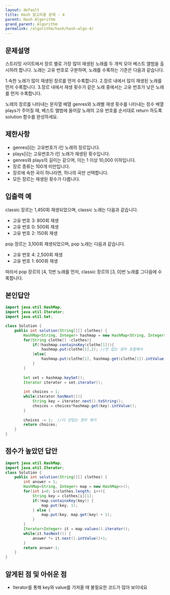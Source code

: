 ```yaml
---
layout: default
title: Hash 알고리즘 문제 - 4
parent: Hash Algorithm
grand_parent: Algorithm
permalink: /algorithm/hash/hash-algo-4/
---
```


## 문제설명

스트리밍 사이트에서 장르 별로 가장 많이 재생된 노래를 두 개씩 모아 베스트 앨범을 출시하려 합니다. 노래는 고유 번호로 구분하며, 노래를 수록하는 기준은 다음과 같습니다.

1.속한 노래가 많이 재생된 장르를 먼저 수록합니다.
2.장르 내에서 많이 재생된 노래를 먼저 수록합니다.
3.장르 내에서 재생 횟수가 같은 노래 중에서는 고유 번호가 낮은 노래를 먼저 수록합니다.

노래의 장르를 나타내는 문자열 배열 genres와 노래별 재생 횟수를 나타내는 정수 배열 plays가 주어질 때, 베스트 앨범에 들어갈 노래의 고유 번호를 순서대로 return 하도록 solution 함수를 완성하세요.

## 제한사항
 - genres[i]는 고유번호가 i인 노래의 장르입니다.
 - plays[i]는 고유번호가 i인 노래가 재생된 횟수입니다.
 - genres와 plays의 길이는 같으며, 이는 1 이상 10,000 이하입니다.
 - 장르 종류는 100개 미만입니다.
 - 장르에 속한 곡이 하나라면, 하나의 곡만 선택합니다.
 - 모든 장르는 재생된 횟수가 다릅니다.


## 입출력 예
classic 장르는 1,450회 재생되었으며, classic 노래는 다음과 같습니다.
 - 고유 번호 3: 800회 재생
 - 고유 번호 0: 500회 재생
 - 고유 번호 2: 150회 재생
 
pop 장르는 3,100회 재생되었으며, pop 노래는 다음과 같습니다.
 - 고유 번호 4: 2,500회 재생
 - 고유 번호 1: 600회 재생
 
따라서 pop 장르의 [4, 1]번 노래를 먼저, classic 장르의 [3, 0]번 노래를 그다음에 수록합니다.

## 본인답안

```java
import java.util.HashMap;
import java.util.Iterator;
import java.util.Set;

class Solution {
    public int solution(String[][] clothes) {
    	HashMap<String, Integer> hashmap = new HashMap<String, Integer>();
    	for(String clothe[] :clothes){
    		if(!hashmap.containsKey(clothe[1])){
    			hashmap.put(clothe[1],2); //안 입는 경우 포함해서 
    		}else{
    			hashmap.put(clothe[1], hashmap.get(clothe[1]).intValue() +1);
    		}
    	}
    	
    	Set set = hashmap.keySet();
    	Iterator iterator = set.iterator();
    	
    	int choices = 1;
    	while(iterator.hasNext()){
    		String key = iterator.next().toString();
    		choices = choices*hashmap.get(key).intValue();
    	}
    	
    	choices -= 1;  //다 안입는 경우 제거
        return choices;
    }
}
```


## 점수가 높았던 답안

```java
import java.util.HashMap;
import java.util.Iterator;
class Solution {
    public int solution(String[][] clothes) {
        int answer = 1;
        HashMap<String, Integer> map = new HashMap<>();
        for(int i=0; i<clothes.length; i++){
            String key = clothes[i][1];
            if(!map.containsKey(key)) {
                map.put(key, 1);
            } else {
                map.put(key, map.get(key) + 1);
            }
        }
        Iterator<Integer> it = map.values().iterator();
        while(it.hasNext()) {
            answer *= it.next().intValue()+1;
        }
        return answer-1;
    }
}
```

## 알게된 점 및 아쉬운 점

 - Iterator를 통해 key와 value를 가져올 때 불필요한 코드가 많아 보이네요
